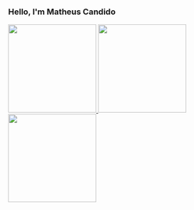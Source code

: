 ### Hello, I'm Matheus Candido

<div>
  <a href="https://github.com/MatheusCandido">
  <img height="180em" src="https://github-readme-stats.vercel.app/api?username=matheuscandidoo&show_icons=true&theme=dracula&include_all_commits=true%count_private=true"/>
    
  <img height="180em" src="https://github-readme-stats.vercel.app/api?username=MatheusCandidoo"/>
  <img height="180em" src="https://github-readme-stats.vercel.app/api/top-langs/?username=MatheusCandidoo"/>
</div>

<!--
**MatheusCandidoo/MatheusCandidoo** is a ✨ _special_ ✨ repository because its `README.md` (this file) appears on your GitHub profile.

Here are some ideas to get you started:

- 🔭 I’m currently working on ...
- 🌱 I’m currently learning ...
- 👯 I’m looking to collaborate on ...
- 🤔 I’m looking for help with ...
- 💬 Ask me about ...
- 📫 How to reach me: ...
- 😄 Pronouns: ele/Dele - he/his
- ⚡ Fun fact: ...
-->


